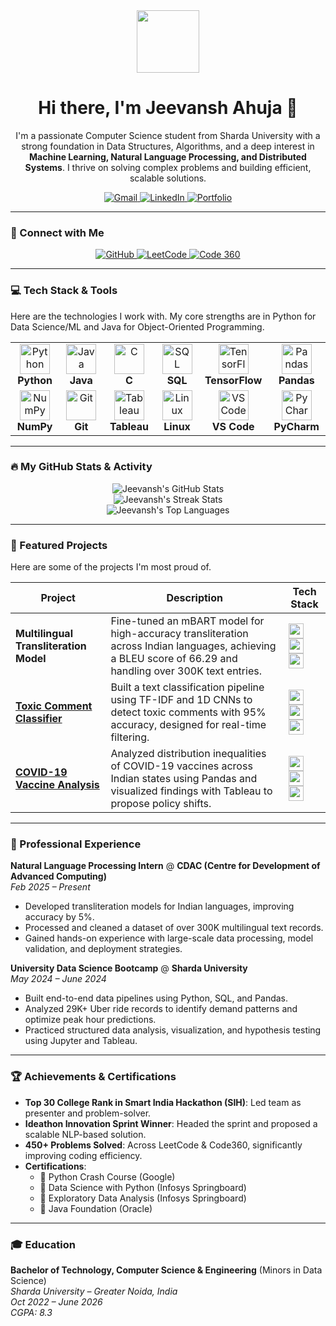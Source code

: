 <div id="header" align="center">
  <img src="https://media.giphy.com/media/M9gbBd9hDx80flg7wb/giphy.gif" width="100"/>
  <h1>
    Hi there, I'm Jeevansh Ahuja 👋
  </h1>
  <p>
    I'm a passionate Computer Science student from Sharda University with a strong foundation in Data Structures, Algorithms, and a deep interest in <strong>Machine Learning, Natural Language Processing, and Distributed Systems</strong>. I thrive on solving complex problems and building efficient, scalable solutions.
  </p>
  
  <!-- Socials -->
  <a href="mailto:jeevanshahuja@gmail.com">
    <img src="https://img.shields.io/badge/Gmail-D14836?style=for-the-badge&logo=gmail&logoColor=white" alt="Gmail"/>
  </a>
  <a href="[YOUR_LINKEDIN_URL]">
    <img src="https://img.shields.io/badge/LinkedIn-0077B5?style=for-the-badge&logo=linkedin&logoColor=white" alt="LinkedIn"/>
  </a>
  <a href="[YOUR_PORTFOLIO_URL]">
    <img src="https://img.shields.io/badge/Portfolio-255E63?style=for-the-badge&logo=hugo&logoColor=white" alt="Portfolio"/>
  </a>
</div>

<hr/>

### 🤝 Connect with Me

<div align="center">
  <a href="https://github.com/[YOUR_GITHUB_USERNAME]">
    <img src="https://img.shields.io/badge/GitHub-181717?style=for-the-badge&logo=github&logoColor=white" alt="GitHub"/>
  </a>
  <a href="[YOUR_LEETCODE_URL]">
    <img src="https://img.shields.io/badge/LeetCode-FFA116?style=for-the-badge&logo=leetcode&logoColor=black" alt="LeetCode"/>
  </a>
  <a href="[YOUR_CODE360_URL]">
    <img src="https://img.shields.io/badge/Code360-0A66C2?style=for-the-badge&logo=codingninjas&logoColor=white" alt="Code 360"/>
  </a>
</div>

---

### 💻 Tech Stack & Tools

Here are the technologies I work with. My core strengths are in Python for Data Science/ML and Java for Object-Oriented Programming.

<table>
  <tr>
    <td align="center" width="120">
      <img src="https://cdn.jsdelivr.net/gh/devicons/devicon/icons/python/python-original.svg" width="48" height="48" alt="Python" />
      <br><strong>Python</strong>
    </td>
    <td align="center" width="120">
      <img src="https://cdn.jsdelivr.net/gh/devicons/devicon/icons/java/java-original.svg" width="48" height="48" alt="Java" />
      <br><strong>Java</strong>
    </td>
    <td align="center" width="120">
      <img src="https://cdn.jsdelivr.net/gh/devicons/devicon/icons/c/c-original.svg" width="48" height="48" alt="C" />
      <br><strong>C</strong>
    </td>
    <td align="center" width="120">
      <img src="https://cdn.jsdelivr.net/gh/devicons/devicon/icons/mysql/mysql-original-wordmark.svg" width="48" height="48" alt="SQL" />
      <br><strong>SQL</strong>
    </td>
    <td align="center" width="120">
      <img src="https://cdn.jsdelivr.net/gh/devicons/devicon/icons/tensorflow/tensorflow-original.svg" width="48" height="48" alt="TensorFlow" />
      <br><strong>TensorFlow</strong>
    </td>
    <td align="center" width="120">
      <img src="https://cdn.jsdelivr.net/gh/devicons/devicon/icons/pandas/pandas-original.svg" width="48" height="48" alt="Pandas" />
      <br><strong>Pandas</strong>
    </td>
  </tr>
  <tr>
    <td align="center" width="120">
      <img src="https://cdn.jsdelivr.net/gh/devicons/devicon/icons/numpy/numpy-original.svg" width="48" height="48" alt="NumPy" />
      <br><strong>NumPy</strong>
    </td>
    <td align="center" width="120">
      <img src="https://cdn.jsdelivr.net/gh/devicons/devicon/icons/git/git-original.svg" width="48" height="48" alt="Git" />
      <br><strong>Git</strong>
    </td>
    <td align="center" width="120">
      <img src="https://user-images.githubusercontent.com/666496/234320912-30234a94-4066-480c-971c-4234f9a0f4a2.png" width="48" height="48" alt="Tableau" />
      <br><strong>Tableau</strong>
    </td>
     <td align="center" width="120">
      <img src="https://cdn.jsdelivr.net/gh/devicons/devicon/icons/linux/linux-original.svg" width="48" height="48" alt="Linux" />
      <br><strong>Linux</strong>
    </td>
    <td align="center" width="120">
      <img src="https://cdn.jsdelivr.net/gh/devicons/devicon/icons/vscode/vscode-original.svg" width="48" height="48" alt="VS Code" />
      <br><strong>VS Code</strong>
    </td>
    <td align="center" width="120">
      <img src="https://cdn.jsdelivr.net/gh/devicons/devicon/icons/pycharm/pycharm-original.svg" width="48" height="48" alt="PyCharm" />
      <br><strong>PyCharm</strong>
    </td>
  </tr>
</table>

---

### 🔥 My GitHub Stats & Activity

<!-- Replace with your GitHub username -->
<div align="center">
  <img src="https://github-readme-stats.vercel.app/api?username=[YOUR_GITHUB_USERNAME]&show_icons=true&theme=tokyonight&hide_border=true&count_private=true" alt="Jeevansh's GitHub Stats"/>
  <br/>
  <img src="https://github-readme-streak-stats.herokuapp.com/?user=[YOUR_GITHUB_USERNAME]&theme=tokyonight&hide_border=true" alt="Jeevansh's Streak Stats"/>
  <br/>
  <img src="https://github-readme-stats.vercel.app/api/top-langs/?username=[YOUR_GITHUB_USERNAME]&layout=compact&theme=tokyonight&hide_border=true" alt="Jeevansh's Top Languages"/>
</div>

---

### 🚀 Featured Projects

Here are some of the projects I'm most proud of.

| Project                                                               | Description                                                                                             | Tech Stack                                                                                                                                                                                                                         |
| --------------------------------------------------------------------- | ------------------------------------------------------------------------------------------------------- | ---------------------------------------------------------------------------------------------------------------------------------------------------------------------------------------------------------------------------------- |
| **Multilingual Transliteration Model**                                | Fine-tuned an mBART model for high-accuracy transliteration across Indian languages, achieving a BLEU score of 66.29 and handling over 300K text entries. | <img src="https://cdn.jsdelivr.net/gh/devicons/devicon/icons/python/python-original.svg" width="24" height="24"/> <img src="https://cdn.jsdelivr.net/gh/devicons/devicon/icons/tensorflow/tensorflow-original.svg" width="24" height="24"/> <img src="https://cdn.jsdelivr.net/gh/devicons/devicon/icons/pandas/pandas-original.svg" width="24" height="24"/> |
| <a href="[LINK_TO_TOXIC_COMMENT_PROJECT_REPO_OR_LIVE_DEMO]">**Toxic Comment Classifier**</a> | Built a text classification pipeline using TF-IDF and 1D CNNs to detect toxic comments with 95% accuracy, designed for real-time filtering. | <img src="https://cdn.jsdelivr.net/gh/devicons/devicon/icons/python/python-original.svg" width="24" height="24"/> <img src="https://cdn.jsdelivr.net/gh/devicons/devicon/icons/tensorflow/tensorflow-original.svg" width="24" height="24"/> <img src="https://cdn.jsdelivr.net/gh/devicons/devicon/icons/numpy/numpy-original.svg" width="24" height="24"/> |
| <a href="[LINK_TO_COVID_ANALYSIS_PROJECT_REPO_OR_LIVE_DEMO]">**COVID-19 Vaccine Analysis**</a> | Analyzed distribution inequalities of COVID-19 vaccines across Indian states using Pandas and visualized findings with Tableau to propose policy shifts. | <img src="https://cdn.jsdelivr.net/gh/devicons/devicon/icons/python/python-original.svg" width="24" height="24"/> <img src="https://cdn.jsdelivr.net/gh/devicons/devicon/icons/pandas/pandas-original.svg" width="24" height="24"/> <img src="https://user-images.githubusercontent.com/666496/234320912-30234a94-4066-480c-971c-4234f9a0f4a2.png" width="24" height="24"/> |

---

### 💼 Professional Experience

**Natural Language Processing Intern** @ **CDAC (Centre for Development of Advanced Computing)** <br>
*Feb 2025 – Present*
- Developed transliteration models for Indian languages, improving accuracy by 5%.
- Processed and cleaned a dataset of over 300K multilingual text records.
- Gained hands-on experience with large-scale data processing, model validation, and deployment strategies.

**University Data Science Bootcamp** @ **Sharda University** <br>
*May 2024 – June 2024*
- Built end-to-end data pipelines using Python, SQL, and Pandas.
- Analyzed 29K+ Uber ride records to identify demand patterns and optimize peak hour predictions.
- Practiced structured data analysis, visualization, and hypothesis testing using Jupyter and Tableau.

---

### 🏆 Achievements & Certifications

- **Top 30 College Rank in Smart India Hackathon (SIH)**: Led team as presenter and problem-solver.
- **Ideathon Innovation Sprint Winner**: Headed the sprint and proposed a scalable NLP-based solution.
- **450+ Problems Solved**: Across LeetCode & Code360, significantly improving coding efficiency.
- **Certifications**:
  - 📜 Python Crash Course (Google)
  - 📜 Data Science with Python (Infosys Springboard)
  - 📜 Exploratory Data Analysis (Infosys Springboard)
  - 📜 Java Foundation (Oracle)

---

### 🎓 Education

**Bachelor of Technology, Computer Science & Engineering** (Minors in Data Science) <br>
*Sharda University – Greater Noida, India* <br>
*Oct 2022 – June 2026* <br>
*CGPA: 8.3*
